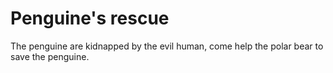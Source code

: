 
<h1>Penguine's rescue</h1>
<p> The penguine are kidnapped by the evil human, come help the polar bear to save the penguine. <p>
<img scr="https://raw.githubusercontent.com/qiyuanjiang/Penguin-s-rescue/master/PR%20picture.PNG">
